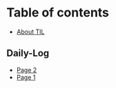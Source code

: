 # Table of contents

* [About TIL](README.md)

## Daily-Log

* [Page 2](daily-log/page-2.md)
* [Page 1](daily-log/page-1.md)
